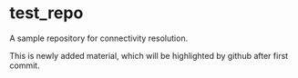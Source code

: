 # test_repo
A sample repository for connectivity resolution.

This is newly added material, which will be highlighted by github after first commit.
